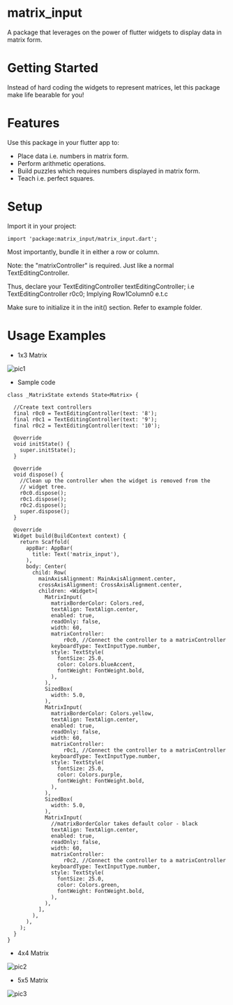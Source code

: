 # matrix_input

A package that leverages on the power of flutter widgets to display data in matrix form.

# Getting Started

Instead of hard coding the widgets to represent matrices, let this package make life bearable for you!

# Features

Use this package in your flutter app to:

* Place data i.e. numbers in matrix form.
* Perform arithmetic operations.
* Build puzzles which requires numbers displayed in matrix form.
* Teach i.e. perfect squares.

# Setup

Import it in your project:

```dart: 
import 'package:matrix_input/matrix_input.dart';
```

Most importantly, bundle it in either a row or column.

Note: the "matrixController" is required. Just like a normal TextEditingController.

Thus, declare your TextEditingController textEditingController; i.e TextEditingController r0c0;
Implying Row1Column0 e.t.c

Make sure to initialize it in the init() section. Refer to example folder.

# Usage Examples

- 1x3 Matrix

![pic1](https://user-images.githubusercontent.com/19472506/120332238-382b3b00-c2f7-11eb-84db-ea2063fc5b29.png)

- Sample code

```dart:
class _MatrixState extends State<Matrix> {

  //Create text controllers
  final r0c0 = TextEditingController(text: '8');
  final r0c1 = TextEditingController(text: '9');
  final r0c2 = TextEditingController(text: '10');

  @override
  void initState() {
    super.initState();
  }

  @override
  void dispose() {
    //Clean up the controller when the widget is removed from the
    // widget tree.
    r0c0.dispose();
    r0c1.dispose();
    r0c2.dispose();
    super.dispose();
  }

  @override
  Widget build(BuildContext context) {
    return Scaffold(
      appBar: AppBar(
        title: Text('matrix_input'),
      ),
      body: Center(
        child: Row(
          mainAxisAlignment: MainAxisAlignment.center,
          crossAxisAlignment: CrossAxisAlignment.center,
          children: <Widget>[
            MatrixInput(
              matrixBorderColor: Colors.red,
              textAlign: TextAlign.center,
              enabled: true,
              readOnly: false,
              width: 60,
              matrixController:
                  r0c0, //Connect the controller to a matrixController
              keyboardType: TextInputType.number,
              style: TextStyle(
                fontSize: 25.0,
                color: Colors.blueAccent,
                fontWeight: FontWeight.bold,
              ),
            ),
            SizedBox(
              width: 5.0,
            ),
            MatrixInput(
              matrixBorderColor: Colors.yellow,
              textAlign: TextAlign.center,
              enabled: true,
              readOnly: false,
              width: 60,
              matrixController:
                  r0c1, //Connect the controller to a matrixController
              keyboardType: TextInputType.number,
              style: TextStyle(
                fontSize: 25.0,
                color: Colors.purple,
                fontWeight: FontWeight.bold,
              ),
            ),
            SizedBox(
              width: 5.0,
            ),
            MatrixInput(
              //matrixBorderColor takes default color - black
              textAlign: TextAlign.center,
              enabled: true,
              readOnly: false,
              width: 60,
              matrixController:
                  r0c2, //Connect the controller to a matrixController
              keyboardType: TextInputType.number,
              style: TextStyle(
                fontSize: 25.0,
                color: Colors.green,
                fontWeight: FontWeight.bold,
              ),
            ),
          ],
        ),
      ),
    );
  }
}
```

- 4x4 Matrix

![pic2](https://user-images.githubusercontent.com/19472506/120332263-3d888580-c2f7-11eb-8348-37d4877d8d85.png)


- 5x5 Matrix

![pic3](https://user-images.githubusercontent.com/19472506/120332276-40837600-c2f7-11eb-8caa-729db20dc26e.png)

